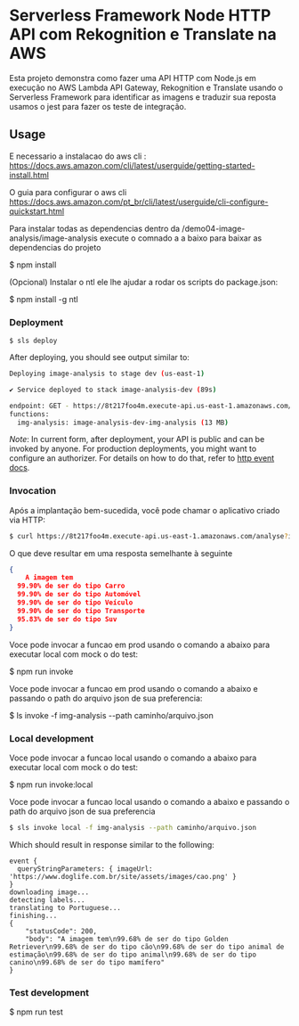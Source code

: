 <!--
title: 'API para analisar imagens com AWS Rekognition'
description: 'Uma API HTTP Serverless com lambda para analisar imagens com AWS Rekognition e taduzimos sua resposta para o portugues com AWS translate'
layout: Doc
framework: v3
platform: AWS
language: nodeJS
authorLink: 'https://github.com/LuanRLima'
authorName: 'Luan Rodrigues Lima.'
-->

# Serverless Framework Node HTTP API com Rekognition e Translate na AWS

Esta projeto demonstra como fazer uma API HTTP com Node.js em execução no AWS Lambda API Gateway, Rekognition e Translate usando o Serverless Framework para identificar as imagens e traduzir sua reposta usamos o jest para fazer os teste de integração.

## Usage
E necessario a instalacao do aws cli :
https://docs.aws.amazon.com/cli/latest/userguide/getting-started-install.html

O guia para configurar o aws cli
https://docs.aws.amazon.com/pt_br/cli/latest/userguide/cli-configure-quickstart.html


Para instalar todas as dependencias dentro da /demo04-image-analysis/image-analysis execute o comnado a a baixo para baixar as dependencias do projeto

$ npm install

(Opcional) Instalar o ntl ele lhe ajudar a rodar os scripts do package.json:

$ npm install -g ntl

### Deployment

```
$ sls deploy
```

After deploying, you should see output similar to:

```bash
Deploying image-analysis to stage dev (us-east-1)

✔ Service deployed to stack image-analysis-dev (89s)

endpoint: GET - https://8t217foo4m.execute-api.us-east-1.amazonaws.com/analyse
functions:
  img-analysis: image-analysis-dev-img-analysis (13 MB)
```

_Note_: In current form, after deployment, your API is public and can be invoked by anyone. For production deployments, you might want to configure an authorizer. For details on how to do that, refer to [http event docs](https://www.serverless.com/framework/docs/providers/aws/events/apigateway/).

### Invocation

Após a implantação bem-sucedida, você pode chamar o aplicativo criado via HTTP:

```bash
$ curl https://8t217foo4m.execute-api.us-east-1.amazonaws.com/analyse?imageUrl={link_da_imagem}
```

O que deve resultar em uma resposta semelhante à seguinte

```json
{
    A imagem tem
  99.90% de ser do tipo Carro
  99.90% de ser do tipo Automóvel
  99.90% de ser do tipo Veículo
  99.90% de ser do tipo Transporte
  95.83% de ser do tipo Suv
}
```
Voce pode invocar a funcao em prod usando o comando a abaixo  para executar local com mock o do test:

$ npm run invoke

Voce pode invocar a funcao em prod usando o comando a abaixo e passando o path do arquivo json de sua preferencia:

$ ls invoke -f img-analysis --path caminho/arquivo.json

### Local development

Voce pode invocar a funcao local usando o comando a abaixo  para executar local com mock o do test:

$ npm run invoke:local

Voce pode invocar a funcao local usando o comando a abaixo e passando o path do arquivo json de sua preferencia


```bash
$ sls invoke local -f img-analysis --path caminho/arquivo.json
```

Which should result in response similar to the following:

```
event {
  queryStringParameters: { imageUrl: 'https://www.doglife.com.br/site/assets/images/cao.png' }
}
downloading image...
detecting labels...
translating to Portuguese...
finishing...
{
    "statusCode": 200,
    "body": "A imagem tem\n99.68% de ser do tipo Golden Retriever\n99.68% de ser do tipo cão\n99.68% de ser do tipo animal de estimação\n99.68% de ser do tipo animal\n99.68% de ser do tipo canino\n99.68% de ser do tipo mamífero"
}
```
### Test development

$ npm run test